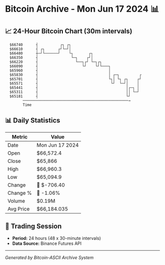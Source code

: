 # Bitcoin Archive - Mon Jun 17 2024 📊

## 📈 24-Hour Bitcoin Chart (30m intervals)

```
  $66740      ┤          ┌┐ ┌┐                                 
  $66610      ┤ ┌┐      ┌┘└─┘│                                 
  $66480      ┼─┘└──────┘    └┐       ┌┐                       
  $66350      ┤               └─┐    ┌┘│                       
  $66220      ┤                 └──┐┌┘ └─┐┌┐                   
  $66090      ┤                    └┘    └┘└───┐               
  $65960      ┤                                │               
  $65830      ┤                                │ ┌─┐         ┌ 
  $65701      ┤                                └┐│ └┐ ┌┐    ┌┘ 
  $65571      ┤                                 └┘  └─┘│    │  
  $65441      ┤                                        │┌─┐ │  
  $65311      ┤                                        ││ └─┘  
  $65181      ┤                                        └┘      
        ────────────────────────────────────────────────→
        Time
```

## 📊 Daily Statistics

| Metric | Value |
|--------|-------|
| Date | Mon Jun 17 2024 |
| Open | $66,572.4 |
| Close | $65,866 |
| High | $66,960.3 |
| Low | $65,094.9 |
| Change | 🔴 $-706.40 |
| Change % | 🔴 -1.06% |
| Volume | $0.19M |
| Avg Price | $66,184.035 |

## 📅 Trading Session

- **Period:** 24 hours (48 x 30-minute intervals)
- **Data Source:** Binance Futures API

---
*Generated by Bitcoin-ASCII Archive System*
